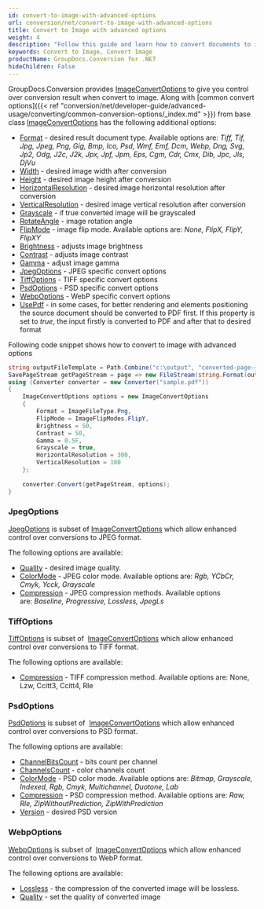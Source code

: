 ```yaml
---
id: convert-to-image-with-advanced-options
url: conversion/net/convert-to-image-with-advanced-options
title: Convert to Image with advanced options
weight: 4
description: "Follow this guide and learn how to convert documents to image with height, width, resolution, brightness and other customizations using GroupDocs.Conversion for .NET."
keywords: Convert to Image, Convert Image
productName: GroupDocs.Conversion for .NET
hideChildren: False
---
```

GroupDocs.Conversion provides [ImageConvertOptions](https://reference.groupdocs.com/conversion/net/groupdocs.conversion.options.convert/imageconvertoptions) to give you control over conversion result when convert to image. Along with [common convert options]({{< ref "conversion/net/developer-guide/advanced-usage/converting/common-conversion-options/_index.md" >}}) from base class [ImageConvertOptions](https://reference.groupdocs.com/conversion/net/groupdocs.conversion.options.convert/imageconvertoptions) has the following additional options:

*   [Format](https://reference.groupdocs.com/conversion/net/groupdocs.conversion.options.convert/convertoptions-1/format/) - desired result document type. Available options are: *Tiff, Tif, Jpg, Jpeg, Png, Gig, Bmp, Ico, Psd, Wmf, Emf, Dcm, Webp, Dng, Svg, Jp2, Odg, J2c, J2k, Jpx, Jpf, Jpm, Eps, Cgm, Cdr, Cmx, Dib, Jpc, Jls, DjVu*
*   [Width](https://reference.groupdocs.com/conversion/net/groupdocs.conversion.options.convert/imageconvertoptions/width) - desired image width after conversion
*   [Height](https://reference.groupdocs.com/conversion/net/groupdocs.conversion.options.convert/imageconvertoptions/height) - desired image height after conversion
*   [HorizontalResolution](https://reference.groupdocs.com/conversion/net/groupdocs.conversion.options.convert/imageconvertoptions/horizontalresolution) - desired image horizontal resolution after conversion
*   [VerticalResolution](https://reference.groupdocs.com/conversion/net/groupdocs.conversion.options.convert/imageconvertoptions/verticalresolution) - desired image vertical resolution after conversion
*   [Grayscale](https://reference.groupdocs.com/conversion/net/groupdocs.conversion.options.convert/imageconvertoptions/grayscale) - if true converted image will be grayscaled
*   [RotateAngle](https://reference.groupdocs.com/conversion/net/groupdocs.conversion.options.convert/imageconvertoptions/rotateangle) - image rotation angle
*   [FlipMode](https://reference.groupdocs.com/conversion/net/groupdocs.conversion.options.convert/imageconvertoptions/flipmode) - image flip mode. Available options are: *None, FlipX, FlipY, FlipXY*
*   [Brightness](https://reference.groupdocs.com/conversion/net/groupdocs.conversion.options.convert/imageconvertoptions/brightness) - adjusts image brightness
*   [Contrast](https://reference.groupdocs.com/conversion/net/groupdocs.conversion.options.convert/imageconvertoptions/contrast) - adjusts image contrast
*   [Gamma](https://reference.groupdocs.com/conversion/net/groupdocs.conversion.options.convert/imageconvertoptions/gamma) - adjust image gamma 
*   [JpegOptions](https://reference.groupdocs.com/conversion/net/groupdocs.conversion.options.convert/imageconvertoptions/jpegoptions) - JPEG specific convert options
*   [TiffOptions](https://reference.groupdocs.com/conversion/net/groupdocs.conversion.options.convert/imageconvertoptions/tiffoptions) - TIFF specific convert options
*   [PsdOptions](https://reference.groupdocs.com/conversion/net/groupdocs.conversion.options.convert/imageconvertoptions/psdoptions) - PSD specific convert options
*   [WebpOptions](https://reference.groupdocs.com/conversion/net/groupdocs.conversion.options.convert/imageconvertoptions/webpoptions) - WebP specific convert options
*   [UsePdf](https://reference.groupdocs.com/conversion/net/groupdocs.conversion.options.convert/imageconvertoptions/usepdf) - in some cases, for better rendering and elements positioning the source document should be converted to PDF first. If this property is set to *true*, the input firstly is converted to PDF and after that to desired format

Following code snippet shows how to convert to image with advanced options

```csharp
string outputFileTemplate = Path.Combine("c:\output", "converted-page-{0}.png");
SavePageStream getPageStream = page => new FileStream(string.Format(outputFileTemplate, page), FileMode.Create);
using (Converter converter = new Converter("sample.pdf"))
{
    ImageConvertOptions options = new ImageConvertOptions
    {
        Format = ImageFileType.Png,
        FlipMode = ImageFlipModes.FlipY,
        Brightness = 50,
        Contrast = 50,
        Gamma = 0.5F,
        Grayscale = true,
        HorizontalResolution = 300,
        VerticalResolution = 100
    };
    
    converter.Convert(getPageStream, options);
}
```

### JpegOptions

[JpegOptions](https://reference.groupdocs.com/conversion/net/groupdocs.conversion.options.convert/jpegoptions) is subset of [ImageConvertOptions](https://reference.groupdocs.com/conversion/net/groupdocs.conversion.options.convert/imageconvertoptions) which allow enhanced control over conversions to JPEG format. 

The following options are available:

*   [Quality](https://reference.groupdocs.com/conversion/net/groupdocs.conversion.options.convert/jpegoptions/quality) - desired image quality.
*   [ColorMode](https://reference.groupdocs.com/conversion/net/groupdocs.conversion.options.convert/jpegoptions/colormode) - JPEG color mode. Available options are: *Rgb, YCbCr, Cmyk, Ycck, Grayscale*
*   [Compression](https://reference.groupdocs.com/conversion/net/groupdocs.conversion.options.convert/jpegoptions/compression) - JPEG compression methods. Available options are: *Baseline, Progressive, Lossless, JpegLs*

### TiffOptions

[TiffOptions](https://reference.groupdocs.com/conversion/net/groupdocs.conversion.options.convert/tiffoptions) is subset of  [ImageConvertOptions](https://reference.groupdocs.com/conversion/net/groupdocs.conversion.options.convert/imageconvertoptions) which allow enhanced control over conversions to TIFF format. 

The following options are available:

*   [Compression](https://reference.groupdocs.com/conversion/net/groupdocs.conversion.options.convert/tiffoptions/compression) - TIFF compression method. Available options are: None, Lzw, Ccitt3, Ccitt4, Rle

### PsdOptions

[PsdOptions](https://reference.groupdocs.com/conversion/net/groupdocs.conversion.options.convert/psdoptions) is subset of  [ImageConvertOptions](https://reference.groupdocs.com/conversion/net/groupdocs.conversion.options.convert/imageconvertoptions) which allow enhanced control over conversions to PSD format. 

The following options are available:

*   [ChannelBitsCount](https://reference.groupdocs.com/conversion/net/groupdocs.conversion.options.convert/psdoptions/channelbitscount) - bits count per channel
*   [ChannelsCount](https://reference.groupdocs.com/conversion/net/groupdocs.conversion.options.convert/psdoptions/channelscount) - color channels count
*   [ColorMode](https://reference.groupdocs.com/conversion/net/groupdocs.conversion.options.convert/psdoptions/colormode) - PSD color mode. Available options are: *Bitmap, Grayscale, Indexed, Rgb, Cmyk, Multichannel, Duotone, Lab*
*   [Compression](https://reference.groupdocs.com/conversion/net/groupdocs.conversion.options.convert/psdoptions/compression) - PSD compression method. Available options are: *Raw, Rle, ZipWithoutPrediction, ZipWithPrediction*
*   [Version](https://reference.groupdocs.com/conversion/net/groupdocs.conversion.options.convert/psdoptions/version) - desired PSD version

### WebpOptions

[WebpOptions](https://reference.groupdocs.com/conversion/net/groupdocs.conversion.options.convert/webpoptions) is subset of  [ImageConvertOptions](https://reference.groupdocs.com/conversion/net/groupdocs.conversion.options.convert/imageconvertoptions) which allow enhanced control over conversions to WebP format. 

The following options are available:

*   [Lossless](https://reference.groupdocs.com/conversion/net/groupdocs.conversion.options.convert/webpoptions/lossless) - the compression of the converted image will be lossless.
*   [Quality](https://reference.groupdocs.com/conversion/net/groupdocs.conversion.options.convert/webpoptions/quality) - set the quality of converted image
